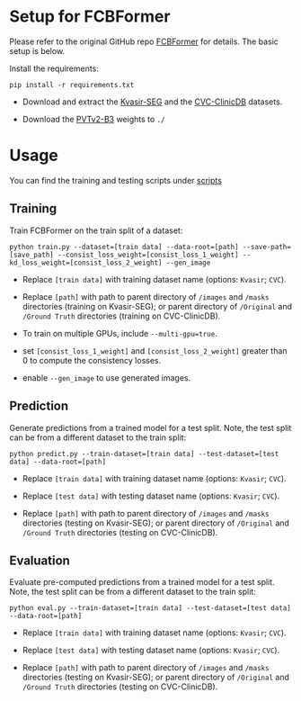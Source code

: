 # Setup for FCBFormer

Please refer to the original GitHub repo [FCBFormer](https://github.com/ESandML/FCBFormer) for details. The basic setup is below.


Install the requirements:

```
pip install -r requirements.txt
```

+ Download and extract the [Kvasir-SEG](https://datasets.simula.no/downloads/kvasir-seg.zip) and the [CVC-ClinicDB](https://www.dropbox.com/s/p5qe9eotetjnbmq/CVC-ClinicDB.rar?dl=0) datasets.

+ Download the [PVTv2-B3](https://github.com/whai362/PVT/releases/download/v2/pvt_v2_b3.pth) weights to `./`

# Usage

You can find the training and testing scripts under [scripts](./scripts/)

## Training

Train FCBFormer on the train split of a dataset:

```
python train.py --dataset=[train data] --data-root=[path] --save-path=[save_path] --consist_loss_weight=[consist_loss_1_weight] --kd_loss_weight=[consist_loss_2_weight] --gen_image
```

+ Replace `[train data]` with training dataset name (options: `Kvasir`; `CVC`).

+ Replace `[path]` with path to parent directory of `/images` and `/masks` directories (training on Kvasir-SEG); or parent directory of `/Original` and `/Ground Truth` directories (training on CVC-ClinicDB).

+ To train on multiple GPUs, include `--multi-gpu=true`.

+ set `[consist_loss_1_weight]` and `[consist_loss_2_weight]` greater than 0 to compute the consistency losses.

+ enable `--gen_image` to use generated images.

## Prediction

Generate predictions from a trained model for a test split. Note, the test split can be from a different dataset to the train split:

```
python predict.py --train-dataset=[train data] --test-dataset=[test data] --data-root=[path]
```

+ Replace `[train data]` with training dataset name (options: `Kvasir`; `CVC`).

+ Replace `[test data]` with testing dataset name (options: `Kvasir`; `CVC`).

+ Replace `[path]` with path to parent directory of `/images` and `/masks` directories (testing on Kvasir-SEG); or parent directory of `/Original` and `/Ground Truth` directories (testing on CVC-ClinicDB).

## Evaluation

Evaluate pre-computed predictions from a trained model for a test split. Note, the test split can be from a different dataset to the train split:

```
python eval.py --train-dataset=[train data] --test-dataset=[test data] --data-root=[path]
```

+ Replace `[train data]` with training dataset name (options: `Kvasir`; `CVC`).

+ Replace `[test data]` with testing dataset name (options: `Kvasir`; `CVC`).

+ Replace `[path]` with path to parent directory of `/images` and `/masks` directories (testing on Kvasir-SEG); or parent directory of `/Original` and `/Ground Truth` directories (testing on CVC-ClinicDB).

